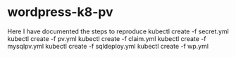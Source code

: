 # wordpress-k8-pv 
Here I have documented the steps to reproduce
kubectl create -f secret.yml 
kubectl create -f pv.yml
kubectl create -f claim.yml
kubectl create -f mysqlpv.yml
kubectl create -f sqldeploy.yml
kubectl create -f wp.yml
